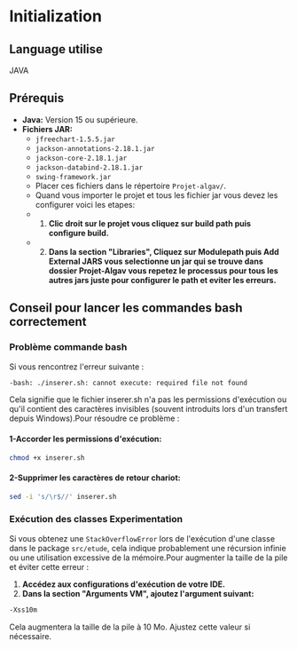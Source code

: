 # Initialization
## Language utilise
JAVA
## Prérequis
* **Java:** Version 15 ou supérieure.
* **Fichiers JAR:**
  * `jfreechart-1.5.5.jar`
  * `jackson-annotations-2.18.1.jar`
  * `jackson-core-2.18.1.jar`
  * `jackson-databind-2.18.1.jar` 
  * `swing-framework.jar`
  * Placer ces fichiers dans le répertoire `Projet-algav/`.
  * Quand vous importer le projet et tous les fichier jar vous devez les configurer voici les etapes:
  * 1. **Clic droit sur le projet vous cliquez sur build path puis configure build.**
  * 2. **Dans la section "Libraries", Cliquez sur Modulepath puis Add External JARS vous selectionne un jar qui se trouve dans dossier Projet-Algav vous repetez le processus pour tous les autres jars juste pour configurer le path et eviter les erreurs.**

## Conseil pour lancer les commandes bash correctement
### Problème commande bash
Si vous rencontrez l'erreur suivante :
```bash
-bash: ./inserer.sh: cannot execute: required file not found
```
Cela signifie que le fichier inserer.sh n'a pas les permissions d'exécution ou qu'il contient des caractères invisibles (souvent introduits lors d'un transfert depuis Windows).Pour résoudre ce problème :
#### 1-Accorder les permissions d'exécution:
```bash
chmod +x inserer.sh
```
#### 2-Supprimer les caractères de retour chariot:
```bash
sed -i 's/\r$//' inserer.sh
```
### Exécution des classes Experimentation
Si vous obtenez une `StackOverflowError` lors de l'exécution d'une classe dans le package `src/etude`, cela indique probablement une récursion infinie ou une utilisation excessive de la mémoire.Pour augmenter la taille de la pile et éviter cette erreur :
1. **Accédez aux configurations d'exécution de votre IDE.**
2. **Dans la section "Arguments VM", ajoutez l'argument suivant:**

```bash
-Xss10m
```
Cela augmentera la taille de la pile à 10 Mo. Ajustez cette valeur si nécessaire.

